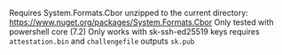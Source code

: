Requires System.Formats.Cbor unzipped to the current directory: https://www.nuget.org/packages/System.Formats.Cbor 
Only tested with powershell core (7.2)
Only works with sk-ssh-ed25519 keys
requires `attestation.bin` and `challengefile` 
outputs `sk.pub`